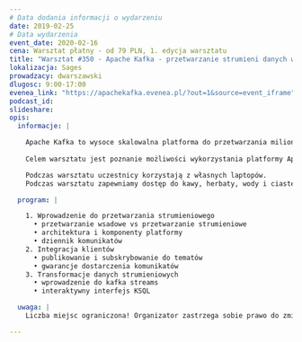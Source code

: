 ```yaml
---
# Data dodania informacji o wydarzeniu
date: 2019-02-25
# Data wydarzenia
event_date: 2020-02-16
cena: Warsztat płatny - od 79 PLN, 1. edycja warsztatu
title: "Warsztat #350 - Apache Kafka - przetwarzanie strumieni danych w czasie rzeczywistym"
lokalizacja: Sages
prowadzacy: dwarszawski
dlugosc: 9:00-17:00
evenea_link: "https://apachekafka.evenea.pl/?out=1&source=event_iframe"
podcast_id:
slideshare:
opis:
  informacje: |

    Apache Kafka to wysoce skalowalna platforma do przetwarzania milionów komunikatów na sekundę. Stanowi podstawowy komponent nowoczesnych rozwiązań, których celem jest gromadzenie i przetwarzanie terabajtów danych. 
    
    Celem warsztatu jest poznanie możliwości wykorzystania platformy Apache Kafka do budowania architektury w oparciu o kolejki komunikatów oraz integracja narzędzia z zewnętrznymi systemami zgodnie z modelem komunikacji publisher-subscriber.

    Podczas warsztatu uczestnicy korzystają z własnych laptopów. 
    Podczas warsztatu zapewniamy dostęp do kawy, herbaty, wody i ciastek. W porze obiadowej zapewniamy pizzę w wersji mięsnej i wegetariańskiej.

  program: |

    1. Wprowadzenie do przetwarzania strumieniowego
      •	przetwarzanie wsadowe vs przetwarzanie strumieniowe
      •	architektura i komponenty platformy
      •	dziennik komunikatów
    2. Integracja klientów
      •	publikowanie i subskrybowanie do tematów
      •	gwarancje dostarczenia komunikatów
    3. Transformacje danych strumieniowych
      •	wprowadzenie do kafka streams
      •	interaktywny interfejs KSQL

  uwaga: |
    Liczba miejsc ograniczona! Organizator zastrzega sobie prawo do zmiany lokalizacji wydarzenia oraz jego odwołania w przypadku niezgłoszenia się minimalnej liczby uczestników.

---
```


